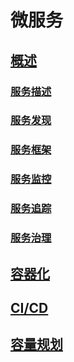 # 微服务

## [概述](ms-summary.md)

### [服务描述](ms-desc.md)

### [服务发现](ms-discovery.md)

### [服务框架](ms-frame.md)

### [服务监控](ms-monitor.md)

### [服务追踪](ms-trace.md)

### [服务治理](ms-manage.md)

## [容器化](ms-container.md)

## [CI/CD](cicd.md)

## [容量规划](ms-volume.md)
